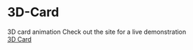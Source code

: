 # 3D-Card
3D card animation
Check out the site for a live demonstration
<br>
<a href="https://jgonza25.github.io/Solar-Eclipse-Animation/">3D Card</a>
